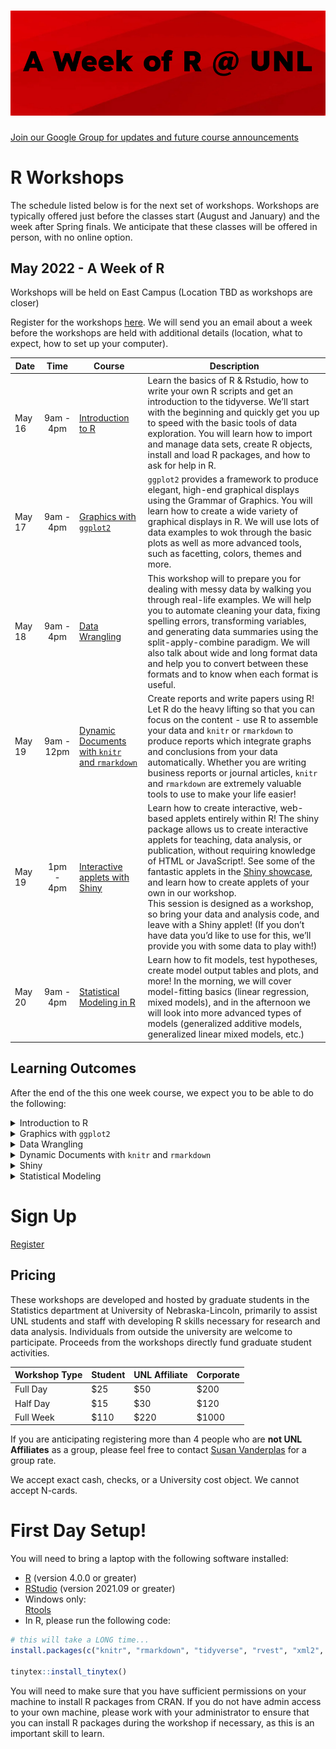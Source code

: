 ![A Week of R at UNL](header.png "fig:")
================

[Join our Google Group for updates and future course
announcements](mailto:R-at-UNL+subscribe@googlegroups.com?Subject=subscribe-github)

# R Workshops

The schedule listed below is for the next set of workshops. Workshops are typically offered just before the classes start (August and January) and the week after Spring finals. We anticipate that these classes will be offered in person, with no online option.

## May 2022 - A Week of R

<!-- ** Schedule is tentative and subject to change due to enrollment and lab availability ** -->

<!-- Workshops will be held in **Keim 214**.-->
Workshops will be held on East Campus (Location TBD as workshops are closer)

Register for the workshops [here](https://forms.gle/7gS6phh6UHCcFLd1A). We will send you an email about a week before the workshops are held with additional details (location, what to expect, how to set up your computer).


<!--**Mask policy:** We ask that you wear masks during the workshops. Some of our instructors and participants are immunocompromised or have immunocompromised family or children under 5 years old at home. Our instructors will be wearing masks unless they are presenting at the front of the room. -->

| Date       |    Time    | Course                                                                          | Description                                                                                                                                                                                                                                                                                                                                                                                                                                                                                                                                                                                                       |
|------------|:----------:|---------------------------------------------------------------------------------|-------------------------------------------------------------------------------------------------------------------------------------------------------------------------------------------------------------------------------------------------------------------------------------------------------------------------------------------------------------------------------------------------------------------------------------------------------------------------------------------------------------------------------------------------------------------------------------------------------------------|
| May 16 | 9am - 4pm  | [Introduction to R](https://srvanderplas.github.io/rwrks/01-r-intro/index.html) | Learn the basics of R & Rstudio, how to write your own R scripts and get an introduction to the tidyverse. We’ll start with the beginning and quickly get you up to speed with the basic tools of data exploration. You will learn how to import and manage data sets, create R objects, install and load R packages, and how to ask for help in R.                                                                                                                                                                                                                                                               |
| May 17 | 9am - 4pm  | [Graphics with `ggplot2`](https://srvanderplas.github.io/rwrks/02-r-graphics/index.html)                                                         | `ggplot2` provides a framework to produce elegant, high-end graphical displays using the Grammar of Graphics. You will learn how to create a wide variety of graphical displays in R. We will use lots of data examples to wok through the basic plots as well as more advanced tools, such as facetting, colors, themes and more.                                                                                                                                                                                                                                                                                |
| May 18 | 9am - 4pm  | [Data Wrangling](https://srvanderplas.github.io/rwrks/03-r-format/index.html)                                                                  | This workshop will to prepare you for dealing with messy data by walking you through real-life examples. We will help you to automate cleaning your data, fixing spelling errors, transforming variables, and generating data summaries using the split-apply-combine paradigm. We will also talk about wide and long format data and help you to convert between these formats and to know when each format is useful.                                                                                                                                                                                           |
| May 19 | 9am - 12pm | [Dynamic Documents with `knitr` and `rmarkdown`](https://srvanderplas.github.io/rwrks/04a-r-knitr/index.html)                                  | Create reports and write papers using R! Let R do the heavy lifting so that you can focus on the content - use R to assemble your data and `knitr` or `rmarkdown` to produce reports which integrate graphs and conclusions from your data automatically. Whether you are writing business reports or journal articles, `knitr` and `rmarkdown` are extremely valuable tools to use to make your life easier!                                                                                                                                                                                                     |
| May 19 | 1pm - 4pm | [Interactive applets with Shiny](https://srvanderplas.github.io/rwrks/05-r-shiny/index.html)                                                  | Learn how to create interactive, web-based applets entirely within R! The shiny package allows us to create interactive applets for teaching, data analysis, or publication, without requiring knowledge of HTML or JavaScript!. See some of the fantastic applets in the [Shiny showcase](https://shiny.rstudio.com/gallery/), and learn how to create applets of your own in our workshop.<br/>This session is designed as a workshop, so bring your data and analysis code, and leave with a Shiny applet! (If you don’t have data you’d like to use for this, we’ll provide you with some data to play with!) |
| May 20 | 9am - 4pm | [Statistical Modeling in R](https://srvanderplas.github.io/rwrks/06-r-modeling/index.html)                                                  | Learn how to fit models, test hypotheses, create model output tables and plots, and more! In the morning, we will cover model-fitting basics (linear regression, mixed models), and in the afternoon we will look into more advanced types of models (generalized additive models, generalized linear mixed models, etc.) |

<!--| January 13 | 1pm - 4pm  | [Web Scraping](https://srvanderplas.github.io/rwrks/04b-r-scrape/index.html)                                                                    | Read data in from the internet using packages like `rvest`. Learn to navigate HTML and XML structured data files, and convert data stored in these files into tabular data more commonly used in statistical analyses.                                                                                                                                                                                                                                                                                                                                                                                            |-->

## Learning Outcomes

After the end of the this one week course, we expect you to be able to
do the following:

<details>
<summary>
Introduction to R
</summary>

-   Use R for scientific/statistical calculations
-   Be able to create or read in data
-   Be able to manipulate data using common patterns
-   Explore data set characteristics and calculate summary statistics
    for real data sets
-   Use the help functionality to find the functions you need to do what
    you want to do
-   Install, use, and search for helpful external packages

</details>
<details>
<summary>
Graphics with <code>ggplot2</code>
</summary>

-   Visualize data using the ggplot2 package
    -   create basic plots
    -   understand the layer system
    -   be able to structure complex graphics
-   Take a dataset and use static graphics to look for interesting
    features.
-   Know about some aspects of human perception and what to avoid when
    plotting data.

</details>
<details>
<summary>
Data Wrangling
</summary>

-   Read data into R from different formats
-   Investigate and work with different types of objects
-   Use `dplyr` verbs such as summarize, group_by, mutate, filter, and
    select to modify and summarize data
-   Use `tidyr` to convert data to wide and long formats, join related
    data sets, and clean messy data

</details>
<details>
<summary>
Dynamic Documents with <code>knitr</code> and <code>rmarkdown</code>
</summary>

-   Create documents that incorporate R code, R output, and text
-   Write documents using markdown or LaTeX
-   Use templates to structure markdown output into pdf, html, and docx
    formats
-   Create slides using markdown and/or LaTeX with R output

</details>
<!--<details>
<summary>
Web Scraping
</summary>

-   Understand the structure of HTML web pages (DOM, tags, attributes)
-   Use CSS and XPATH to navigate HTML pages and select HTML nodes
-   Extract data from HTML nodes
-   Use APIs and other programmatic methods of accessing web-based data

</details>-->

<details>
<summary>
Shiny
</summary>

-   Design a user interface
-   Create R code to respond to interactive elements of the UI
-   Connect the user interface to reactive R code to create an
    interactive applet

</details>
<details>
<summary>
Statistical Modeling
</summary>

-   Fit linear and mixed models
-   Create model summary output tables and plots
-   Fit generalized additive models and generalized linear mixed models

</details>

# Sign Up

[Register](https://forms.gle/7gS6phh6UHCcFLd1A)

## Pricing

These workshops are developed and hosted by graduate students in the
Statistics department at University of Nebraska-Lincoln, primarily to
assist UNL students and staff with developing R skills necessary for
research and data analysis. Individuals from outside the university are
welcome to participate. Proceeds from the workshops directly fund
graduate student activities.

| Workshop Type | Student | UNL Affiliate | Corporate |
|---------------|---------|---------------|-----------|
| Full Day      | $25     | $50           | $200      |
| Half Day      | $15     | $30           | $120      |
| Full Week     | $110    | $220          | $1000     |

If you are anticipating registering more than 4 people who are **not UNL
Affiliates** as a group, please feel free to contact [Susan
Vanderplas](mailto:svanderplas2@unl.edu?subject=R%20Workshops%20Pricing)
for a group rate.

We accept exact cash, checks, or a University cost object. We cannot accept N-cards.

# First Day Setup!

You will need to bring a laptop with the following software installed:

-   [R](https://cloud.r-project.org/) (version 4.0.0 or greater)
-   [RStudio](https://www.rstudio.com/products/rstudio/download/#download) (version 2021.09 or greater)
-   Windows only:    
    [Rtools](https://cloud.r-project.org/bin/windows/Rtools/)
-   In R, please run the following code:

``` r
# this will take a LONG time...
install.packages(c("knitr", "rmarkdown", "tidyverse", "rvest", "xml2", "tinytex")) 

tinytex::install_tinytex()
```

You will need to make sure that you have sufficient permissions on your
machine to install R packages from CRAN. If you do not have admin access
to your own machine, please work with your administrator to ensure that
you can install R packages during the workshop if necessary, as this is
an important skill to learn.
